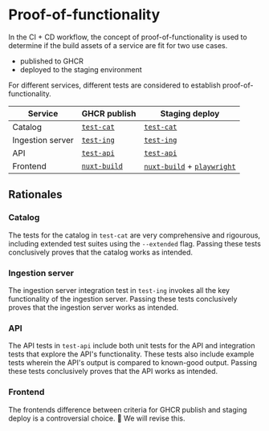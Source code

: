 # Proof-of-functionality

In the CI + CD workflow, the concept of proof-of-functionality is used to
determine if the build assets of a service are fit for two use cases.

- published to GHCR
- deployed to the staging environment

For different services, different tests are considered to establish
proof-of-functionality.

| Service          | GHCR publish                                      | Staging deploy                                                                                |
| ---------------- | ------------------------------------------------- | --------------------------------------------------------------------------------------------- |
| Catalog          | [`test-cat`](./jobs/catalog.md#test-cat)          | [`test-cat`](./jobs/catalog.md#test-cat)                                                      |
| Ingestion server | [`test-ing`](./jobs/ingestion_server.md#test-ing) | [`test-ing`](./jobs/ingestion_server.md#test-ing)                                             |
| API              | [`test-api`](./jobs/api.md#test-api)              | [`test-api`](./jobs/api.md#test-api)                                                          |
| Frontend         | [`nuxt-build`](./jobs/frontend.md#nuxt-build)     | [`nuxt-build`](./jobs/frontend.md#nuxt-build) + [`playwright`](./jobs/frontend.md#playwright) |

## Rationales

### Catalog

The tests for the catalog in `test-cat` are very comprehensive and rigourous,
including extended test suites using the `--extended` flag. Passing these tests
conclusively proves that the catalog works as intended.

### Ingestion server

The ingestion server integration test in `test-ing` invokes all the key
functionality of the ingestion server. Passing these tests conclusively proves
that the ingestion server works as intended.

### API

The API tests in `test-api` include both unit tests for the API and integration
tests that explore the API's functionality. These tests also include example
tests wherein the API's output is compared to known-good output. Passing these
tests conclusively proves that the API works as intended.

### Frontend

The frontends difference between criteria for GHCR publish and staging deploy is
a controversial choice. 🚧 We will revise this.
